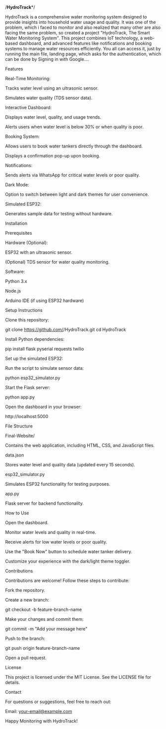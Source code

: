 /****HydroTrack*****/

HydroTrack is a comprehensive water monitoring system designed to provide insights into household water usage and quality. It was one of the problem, which i faced to monitor and also realized that many other are also facing the same problem, so created a project "HydroTrack, The Smart Water Monitoring System". This project combines IoT technology, a web-based dashboard, and advanced features like notifications and booking systems to manage water resources efficiently. 
You all can access it, just by running the main file, landing page, which asks for the authentication, which can be done by Signing in with Google....

Features

Real-Time Monitoring:

Tracks water level using an ultrasonic sensor.

Simulates water quality (TDS sensor data).

Interactive Dashboard:

Displays water level, quality, and usage trends.

Alerts users when water level is below 30% or when quality is poor.

Booking System:

Allows users to book water tankers directly through the dashboard.

Displays a confirmation pop-up upon booking.

Notifications:

Sends alerts via WhatsApp for critical water levels or poor quality.

Dark Mode:

Option to switch between light and dark themes for user convenience.

Simulated ESP32:

Generates sample data for testing without hardware.

Installation

Prerequisites

Hardware (Optional):

ESP32 with an ultrasonic sensor.

(Optional) TDS sensor for water quality monitoring.

Software:

Python 3.x

Node.js

Arduino IDE (if using ESP32 hardware)

Setup Instructions

Clone this repository:

git clone https://github.com/<your-username>/HydroTrack.git
cd HydroTrack

Install Python dependencies:

pip install flask pyserial requests twilio

Set up the simulated ESP32:

Run the script to simulate sensor data:

python esp32_simulator.py

Start the Flask server:

python app.py

Open the dashboard in your browser:

http://localhost:5000

File Structure

Final-Website/

Contains the web application, including HTML, CSS, and JavaScript files.

data.json

Stores water level and quality data (updated every 15 seconds).

esp32_simulator.py

Simulates ESP32 functionality for testing purposes.

app.py

Flask server for backend functionality.

How to Use

Open the dashboard.

Monitor water levels and quality in real-time.

Receive alerts for low water levels or poor quality.

Use the "Book Now" button to schedule water tanker delivery.

Customize your experience with the dark/light theme toggler.

Contributions

Contributions are welcome! Follow these steps to contribute:

Fork the repository.

Create a new branch:

git checkout -b feature-branch-name

Make your changes and commit them:

git commit -m "Add your message here"

Push to the branch:

git push origin feature-branch-name

Open a pull request.

License

This project is licensed under the MIT License. See the LICENSE file for details.

Contact

For questions or suggestions, feel free to reach out:

Email: your-email@example.com

Happy Monitoring with HydroTrack!

